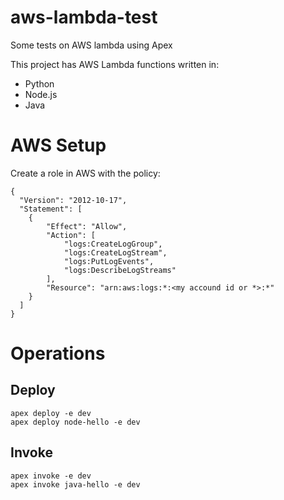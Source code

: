 # aws-lambda-test
Some tests on AWS lambda using Apex 

This project has AWS Lambda functions written in:

* Python
* Node.js
* Java

# AWS Setup

Create a role in AWS with the policy:

    {
      "Version": "2012-10-17",
      "Statement": [
        {
            "Effect": "Allow",
            "Action": [
                "logs:CreateLogGroup",
                "logs:CreateLogStream",
                "logs:PutLogEvents",
                "logs:DescribeLogStreams"
            ],
            "Resource": "arn:aws:logs:*:<my accound id or *>:*"
        }
      ]
    }

# Operations
## Deploy
    apex deploy -e dev
    apex deploy node-hello -e dev
## Invoke
    apex invoke -e dev
    apex invoke java-hello -e dev

